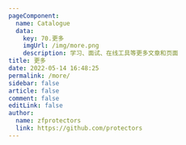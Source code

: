 ```yaml
---
pageComponent: 
  name: Catalogue
  data: 
    key: 70.更多
    imgUrl: /img/more.png
    description: 学习、面试、在线工具等更多文章和页面
title: 更多
date: 2022-05-14 16:48:25
permalink: /more/
sidebar: false
article: false
comment: false
editLink: false
author: 
  name: zfprotectors
  link: https://github.com/protectors
---
```

